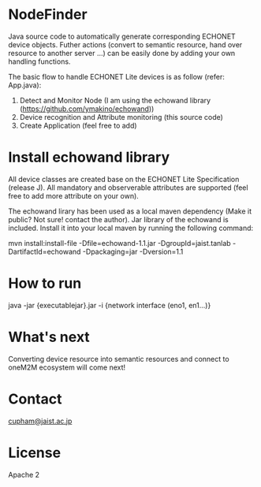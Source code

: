 # NodeFinder

Java source code to automatically generate corresponding ECHONET device objects. Futher actions (convert to semantic resource, hand over resource to another server ...) can be easily done by adding your own handling functions.

The basic flow to handle ECHONET Lite devices is as follow (refer: App.java):
  1. Detect and Monitor Node (I am using the echowand library (https://github.com/ymakino/echowand))
  2. Device recognition and Attribute monitoring (this source code)
  3. Create Application (feel free to add)

# Install echowand library
All device classes are created base on the ECHONET Lite Specification (release J). 
All mandatory and observerable attributes are supported (feel free to add more attribute on your own).

The echowand lirary has been used as a local maven dependency (Make it public? Not sure! contact the author).
Jar library of the echowand is included. Install it into your local maven by running the following command:

  mvn install:install-file -Dfile=echowand-1.1.jar -DgroupId=jaist.tanlab -DartifactId=echowand -Dpackaging=jar -Dversion=1.1
 
# How to run

  java -jar {executablejar}.jar -i {network interface (eno1, en1...)}
  
# What's next
Converting device resource into semantic resources and connect to oneM2M ecosystem will come next!

# Contact
cupham@jaist.ac.jp
# License 
Apache 2
